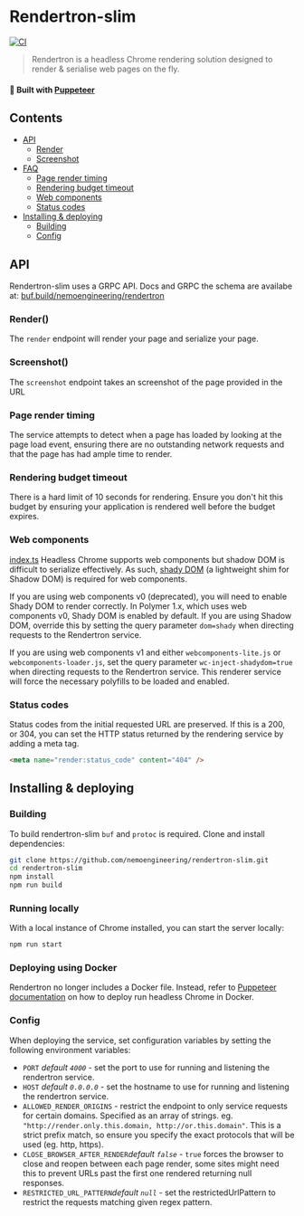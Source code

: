 # Rendertron-slim

[![CI](https://github.com/nemoengineering/rendertron/workflows/CI/badge.svg)](https://github.com/nemoengineering/rendertron/actions)

> Rendertron is a headless Chrome rendering solution designed to render & serialise web pages on the fly.

#### :hammer: Built with [Puppeteer](https://github.com/GoogleChrome/puppeteer)

## Contents

- [API](#api)
  - [Render](#render)
  - [Screenshot](#screenshot)
- [FAQ](#faq)
  - [Page render timing](#page-render-timing)
  - [Rendering budget timeout](#rendering-budget-timeout)
  - [Web components](#web-components)
  - [Status codes](#status-codes)
- [Installing & deploying](#installing--deploying)
  - [Building](#building)
  - [Config](#config)

## API

Rendertron-slim uses a GRPC API. Docs and GRPC the schema are availabe at: [buf.build/nemoengineering/rendertron](https://buf.build/nemoengineering/rendertron)

### Render()

The `render` endpoint will render your page and serialize your page.

### Screenshot()

The `screenshot` endpoint takes an screenshot of the page provided in the URL

### Page render timing

The service attempts to detect when a page has loaded by looking at the page load event, ensuring there
are no outstanding network requests and that the page has had ample time to render.

### Rendering budget timeout

There is a hard limit of 10 seconds for rendering. Ensure you don't hit this budget by ensuring
your application is rendered well before the budget expires.

### Web components

[index.ts](src%2Findex.ts)
Headless Chrome supports web components but shadow DOM is difficult to serialize effectively.
As such, [shady DOM](https://github.com/webcomponents/shadydom) (a lightweight shim for Shadow DOM)
is required for web components.

If you are using web components v0 (deprecated), you will need to enable Shady DOM to
render correctly. In Polymer 1.x, which uses web components v0, Shady DOM is enabled by default.
If you are using Shadow DOM, override this by setting the query parameter `dom=shady` when
directing requests to the Rendertron service.

If you are using web components v1 and either `webcomponents-lite.js` or `webcomponents-loader.js`,
set the query parameter `wc-inject-shadydom=true` when directing requests to the Rendertron
service. This renderer service will force the necessary polyfills to be loaded and enabled.

### Status codes

Status codes from the initial requested URL are preserved. If this is a 200, or 304, you can
set the HTTP status returned by the rendering service by adding a meta tag.

```html
<meta name="render:status_code" content="404" />
```

## Installing & deploying

### Building

To build rendertron-slim `buf` and `protoc` is required.
Clone and install dependencies:

```bash
git clone https://github.com/nemoengineering/rendertron-slim.git
cd rendertron-slim
npm install
npm run build
```

### Running locally

With a local instance of Chrome installed, you can start the server locally:

```bash
npm run start
```

### Deploying using Docker

Rendertron no longer includes a Docker file. Instead, refer to
[Puppeteer documentation](https://github.com/GoogleChrome/puppeteer/blob/master/docs/troubleshooting.md#running-puppeteer-in-docker)
on how to deploy run headless Chrome in Docker.

### Config

When deploying the service, set configuration variables by setting the following environment variables:

- `PORT` _default `4000`_ - set the port to use for running and listening the rendertron service.
- `HOST` _default `0.0.0.0`_ - set the hostname to use for running and listening the rendertron service.
- `ALLOWED_RENDER_ORIGINS` - restrict the endpoint to only service requests for certain domains. Specified as an array of strings. eg. `"http://render.only.this.domain, http://or.this.domain"`. This is a strict prefix match, so ensure you specify the exact protocols that will be used (eg. http, https).
- `CLOSE_BROWSER_AFTER_RENDER`_default `false`_ - `true` forces the browser to close and reopen between each page render, some sites might need this to prevent URLs past the first one rendered returning null responses.
- `RESTRICTED_URL_PATTERN`_default `null`_ - set the restrictedUrlPattern to restrict the requests matching given regex pattern.
